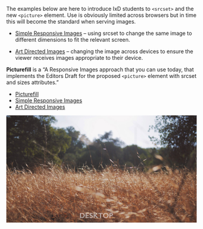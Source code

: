 The examples below are here to introduce IxD students to `<srcset>` and the new `<picture>` element. Use is obviously limited across browsers but in time this will become the standard when serving images.

- [Simple Responsive Images](http://eleventhirty.github.io/working-with-images/simple-responsive.html) – using srcset to change the same image to different dimensions to fit the relevant screen.

- [Art Directed Images](http://eleventhirty.github.io/working-with-images/art-directed.html) – changing the image across devices to ensure the viewer receives images appropriate to their device.

**Picturefill** is a “A Responsive Images approach that you can use today, that implements the Editors Draft for the proposed `<picture>` element with srcset and sizes attributes.”

- [Picturefill](https://responsivedesign.is/resources/images/picture-fill)
- [Simple Responsive Images](http://eleventhirty.github.io/working-with-images/simple-responsive.html)
- [Art Directed Images](http://eleventhirty.github.io/working-with-images/art-directed.html)

![Responsive Image](img/grasses_desktop.jpg "Responsive desktop image")

